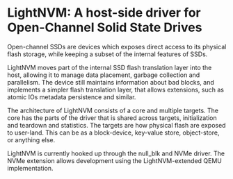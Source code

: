 # LightNVM: A host-side driver for Open-Channel Solid State Drives

Open-channel SSDs are devices which exposes direct access to its physical flash
storage, while keeping a subset of the internal features of SSDs.

LightNVM moves part of the internal SSD flash translation layer into the host,
allowing it to manage data placement, garbage collection and parallelism. The
device still maintains information about bad blocks, and implements a simpler
flash translation layer, that allows extensions, such as atomic IOs metadata
persistence and similar.

The architecture of LightNVM consists of a core and multiple targets. The core
has the parts of the driver that is shared across targets, initialization and
teardown and statistics. The targets are how physical flash are exposed to
user-land. This can be as a block-device, key-value store, object-store, or
anything else.

LightNVM is currently hooked up through the null_blk and NVMe driver. The NVMe
extension allows development using the LightNVM-extended QEMU implementation.
